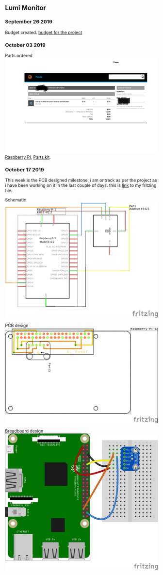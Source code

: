 Lumi Monitor
------------

### September 26 2019
Budget created.
[budget for the project](https://github.com/Abdirashid-Yusuf/Lumi-monitor/blob/master/Documentation/Abdirashid's%20Budget.pdf)
### October 03 2019
Parts ordered
![proof of sensor order](https://github.com/Abdirashid-Yusuf/Lumi-monitor/blob/master/Images/proofPic.png) 
[Raspberry PI](https://github.com/Abdirashid-Yusuf/Lumi-monitor/blob/master/Images/RaspberPI.HEIC),
[Parts kit](https://github.com/Abdirashid-Yusuf/Lumi-monitor/blob/master/Images/Parts%20kit.png).
### October 17 2019

This week is the PCB designed milestone, i am ontrack as per the project as i have been working on it in the last couple of days. this is
[link](https://github.com/Abdirashid-Yusuf/Lumi-monitor/tree/master/Electronics) to my fritzing file.

Schematic
![Schematic](https://github.com/Abdirashid-Yusuf/Lumi-monitor/blob/master/Images/SCHEMATIC.jpg)

PCB design
![PCB](https://github.com/Abdirashid-Yusuf/Lumi-monitor/blob/master/Images/PCB.jpg)

Breadboard design
![BB](https://github.com/Abdirashid-Yusuf/Lumi-monitor/blob/master/Images/BB.jpg)
